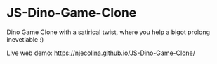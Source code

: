 # JS-Dino-Game-Clone
Dino Game Clone with a satirical twist, where you help a bigot prolong inevetiable :)

Live web demo: https://njecolina.github.io/JS-Dino-Game-Clone/
